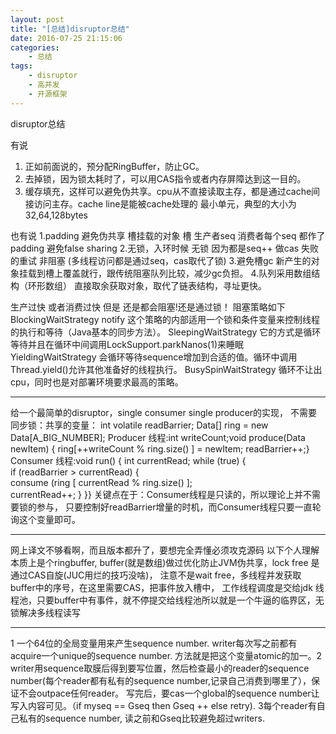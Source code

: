 ```yaml
---
layout: post
title: "[总结]disruptor总结"
date: 2016-07-25 21:15:06 
categories: 
    - 总结
tags:
    - disruptor
    - 高并发
    - 开源框架
---
```


disruptor总结

<!--more-->

有说
1. 正如前面说的，预分配RingBuffer，防止GC。
2. 去掉锁，因为锁太耗时了，可以用CAS指令或者内存屏障达到这一目的。
3. 缓存填充，这样可以避免伪共享。cpu从不直接读取主存，都是通过cache间接访问主存。cache line是能被cache处理的
最小单元，典型的大小为32,64,128bytes

也有说
1.padding 避免伪共享 槽挂载的对象 槽 生产者seq 消费者每个seq 都作了padding 避免false sharing
2.无锁，入环时候 无锁 因为都是seq++ 做cas 失败的重试 非阻塞 (多线程访问都是通过seq，cas取代了锁)
3.避免槽gc 新产生的对象挂载到槽上覆盖就行，跟传统阻塞队列比较，减少gc负担。
4.队列采用数组结构（环形数组） 直接取余获取对象，取代了链表结构，寻址更快。

生产过快 或者消费过快 但是 还是都会阻塞!还是通过锁！
阻塞策略如下
BlockingWaitStrategy notify
这个策略的内部适用一个锁和条件变量来控制线程的执行和等待（Java基本的同步方法）。
SleepingWaitStrategy 
它的方式是循环等待并且在循环中间调用LockSupport.parkNanos(1)来睡眠
YieldingWaitStrategy
会循环等待sequence增加到合适的值。循环中调用Thread.yield()允许其他准备好的线程执行。
BusySpinWaitStrategy 
循环不让出cpu，同时也是对部署环境要求最高的策略。


---------------------------------------------

给一个最简单的disruptor，single consumer single producer的实现，
不需要同步锁：共享的变量：
int volatile readBarrier;
Data[] ring = new Data[A_BIG_NUMBER];
Producer
 线程:int writeCount;void produce(Data newItem) 
 {  ring[++writeCount % ring.size() ] = newItem;  readBarrier++;}
 Consumer 线程:void run() 
 {  int currentRead;  while (true) {   
  if (readBarrier > currentRead) {       
   consume (ring [ currentRead % ring.size() ];      
     currentRead++;    }  }}
     关键点在于：Consumer线程是只读的，所以理论上并不需要锁的参与，
     只要控制好readBarrier增量的时机，而Consumer线程只要一直轮询这个变量即可。


------------------------------------------

网上译文不够看啊，而且版本都升了，要想完全弄懂必须攻克源码 以下个人理解 本质上是个ringbuffer, 
buffer(就是数组)做过优化防止JVM伪共享，lock free 是通过CAS自旋(JUC用烂的技巧没啥)，
注意不是wait free，多线程并发获取buffer中的序号，在这里需要CAS，把事件放入槽中，
工作线程调度是交给jdk 线程池，只要buffer中有事件，就不停提交给线程池所以就是一个牛逼的临界区，无锁解决多线程读写


-------------------------------------------

1 一个64位的全局变量用来产生sequence number. writer每次写之前都有acquire一个unique的sequence number. 
方法就是把这个变量atomic的加一。2 writer用sequence取膜后得到要写位置，然后检查最小的reader的sequence
 number(每个reader都有私有的sequence number,记录自己消费到哪里了），保证不会outpace任何reader。
 写完后，要cas一个global的sequence number让写入内容可见。（if myseq == Gseq then Gseq ++ else retry).
 3每个reader有自己私有的sequence number, 读之前和Gseq比较避免超过writers.